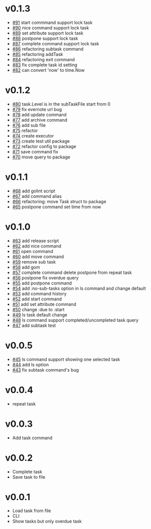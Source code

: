 # v0.1.3
- [#91](https://github.com/.Repo.owner/.Repo.repository/pull/91) start commmand support lock task
- [#90](https://github.com/.Repo.owner/.Repo.repository/pull/90) nice command support lock task
- [#89](https://github.com/.Repo.owner/.Repo.repository/pull/89) set attribute support lock task
- [#88](https://github.com/.Repo.owner/.Repo.repository/pull/88) postpone support lock task
- [#87](https://github.com/.Repo.owner/.Repo.repository/pull/87) complete command support lock task
- [#86](https://github.com/.Repo.owner/.Repo.repository/pull/86) refactoring subtask command
- [#85](https://github.com/.Repo.owner/.Repo.repository/pull/85) refactoring addTask
- [#84](https://github.com/.Repo.owner/.Repo.repository/pull/84) refactoring exit command
- [#83](https://github.com/.Repo.owner/.Repo.repository/pull/83) fix complete task id setting
- [#82](https://github.com/.Repo.owner/.Repo.repository/pull/82) can convert 'now' to time.Now

# v0.1.2
- [#80](https://github.com/.Repo.owner/.Repo.repository/pull/80) task.Level is in the subTaskFile start from 0
- [#79](https://github.com/.Repo.owner/.Repo.repository/pull/79) fix evernote url bug
- [#78](https://github.com/.Repo.owner/.Repo.repository/pull/78) add update command
- [#77](https://github.com/.Repo.owner/.Repo.repository/pull/77) add archive command
- [#76](https://github.com/.Repo.owner/.Repo.repository/pull/76) add sub file
- [#75](https://github.com/.Repo.owner/.Repo.repository/pull/75) refactor
- [#74](https://github.com/.Repo.owner/.Repo.repository/pull/74) create executor
- [#73](https://github.com/.Repo.owner/.Repo.repository/pull/73) create test util package
- [#72](https://github.com/.Repo.owner/.Repo.repository/pull/72) refactor config to package
- [#71](https://github.com/.Repo.owner/.Repo.repository/pull/71) save command fix
- [#70](https://github.com/.Repo.owner/.Repo.repository/pull/70) move query to package

# v0.1.1
- [#68](https://github.com/.Repo.owner/.Repo.repository/pull/68) add golint script
- [#67](https://github.com/.Repo.owner/.Repo.repository/pull/67) add command alias
- [#66](https://github.com/.Repo.owner/.Repo.repository/pull/66) refactoring: move Task struct to package
- [#65](https://github.com/.Repo.owner/.Repo.repository/pull/65) postpone command set time from now

# v0.1.0
- [#63](https://github.com/.Repo.owner/.Repo.repository/pull/63) add release script
- [#62](https://github.com/.Repo.owner/.Repo.repository/pull/62) add nice command
- [#61](https://github.com/.Repo.owner/.Repo.repository/pull/61) open command
- [#60](https://github.com/.Repo.owner/.Repo.repository/pull/60) add move command
- [#59](https://github.com/.Repo.owner/.Repo.repository/pull/59) remove sub task
- [#58](https://github.com/.Repo.owner/.Repo.repository/pull/58) add gom
- [#57](https://github.com/.Repo.owner/.Repo.repository/pull/57) complete command delete postpone from repeat task
- [#56](https://github.com/.Repo.owner/.Repo.repository/pull/56) postpone fix overdue query
- [#55](https://github.com/.Repo.owner/.Repo.repository/pull/55) add postpone command
- [#54](https://github.com/.Repo.owner/.Repo.repository/pull/54) add :no-sub-tasks option in ls command and change default
- [#53](https://github.com/.Repo.owner/.Repo.repository/pull/53) add command history
- [#52](https://github.com/.Repo.owner/.Repo.repository/pull/52) add start command
- [#51](https://github.com/.Repo.owner/.Repo.repository/pull/51) add set attribute command
- [#50](https://github.com/.Repo.owner/.Repo.repository/pull/50) change :due to :start
- [#49](https://github.com/.Repo.owner/.Repo.repository/pull/49) ls task default change
- [#48](https://github.com/.Repo.owner/.Repo.repository/pull/48) ls command support completed/uncompleted task query
- [#47](https://github.com/.Repo.owner/.Repo.repository/pull/47) add subtask test


# v0.0.5
- [#45](https://github.com/ota42y/plaintodo/pull/45) ls command support showing one selected task
- [#44](https://github.com/ota42y/plaintodo/pull/44) add ls option
- [#43](https://github.com/ota42y/plaintodo/pull/43) fix subtask command's bug

# v0.0.4
* repeat task

# v0.0.3
* Add task command

# v0.0.2
* Complete task
* Save task to file

# v0.0.1
* Load task from file
* CLI
* Show tasks but only overdue task
